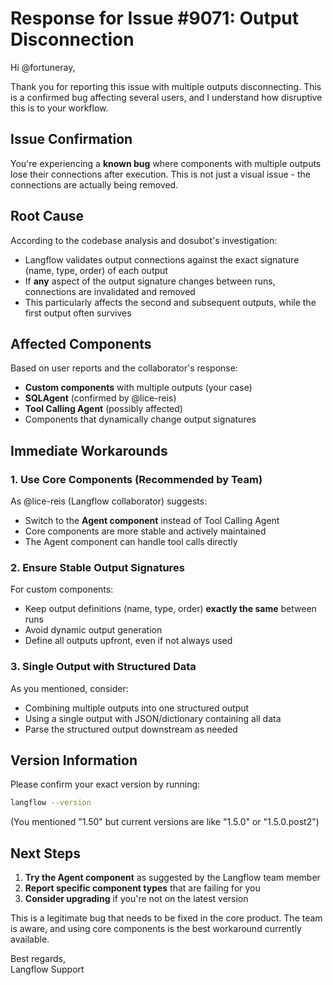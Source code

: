 # Response for Issue #9071: Output Disconnection

Hi @fortuneray,

Thank you for reporting this issue with multiple outputs disconnecting. This is a confirmed bug affecting several users, and I understand how disruptive this is to your workflow.

## Issue Confirmation

You're experiencing a **known bug** where components with multiple outputs lose their connections after execution. This is not just a visual issue - the connections are actually being removed.

## Root Cause

According to the codebase analysis and dosubot's investigation:
- Langflow validates output connections against the exact signature (name, type, order) of each output
- If **any** aspect of the output signature changes between runs, connections are invalidated and removed
- This particularly affects the second and subsequent outputs, while the first output often survives

## Affected Components

Based on user reports and the collaborator's response:
- **Custom components** with multiple outputs (your case)
- **SQLAgent** (confirmed by @lice-reis)
- **Tool Calling Agent** (possibly affected)
- Components that dynamically change output signatures

## Immediate Workarounds

### 1. **Use Core Components (Recommended by Team)**
As @lice-reis (Langflow collaborator) suggests:
- Switch to the **Agent component** instead of Tool Calling Agent
- Core components are more stable and actively maintained
- The Agent component can handle tool calls directly

### 2. **Ensure Stable Output Signatures**
For custom components:
- Keep output definitions (name, type, order) **exactly the same** between runs
- Avoid dynamic output generation
- Define all outputs upfront, even if not always used

### 3. **Single Output with Structured Data**
As you mentioned, consider:
- Combining multiple outputs into one structured output
- Using a single output with JSON/dictionary containing all data
- Parse the structured output downstream as needed

## Version Information

Please confirm your exact version by running:
```bash
langflow --version
```
(You mentioned "1.50" but current versions are like "1.5.0" or "1.5.0.post2")

## Next Steps

1. **Try the Agent component** as suggested by the Langflow team member
2. **Report specific component types** that are failing for you
3. **Consider upgrading** if you're not on the latest version

This is a legitimate bug that needs to be fixed in the core product. The team is aware, and using core components is the best workaround currently available.

Best regards,  
Langflow Support